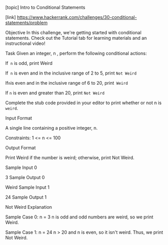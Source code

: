 [topic]
Intro to Conditional Statements

[link]
https://www.hackerrank.com/challenges/30-conditional-statements/problem

Objective
In this challenge, we're getting started with conditional statements. Check out the Tutorial tab for learning materials and an instructional video!

Task
Given an integer, n , perform the following conditional actions:

If` n` is odd, print Weird

If` n` is even and in the inclusive range of 2 to 5, print `Not Weird`

If` n `is even and in the inclusive range of 6 to 20, print` Weird`

If `n` is even and greater than 20, print `Not Weird`

Complete the stub code provided in your editor to print whether or not n is `weird`.

Input Format

A single line containing a positive integer, n.

Constraints:
1 <= n <= 100

Output Format

Print Weird if the number is weird; otherwise, print Not Weird.

Sample Input 0

3
Sample Output 0

Weird
Sample Input 1

24
Sample Output 1

Not Weird
Explanation

Sample Case 0: n = 3
n is odd and odd numbers are weird, so we print Weird.

Sample Case 1: n = 24
n > 20 and n is even, so it isn't weird. Thus, we print Not Weird.